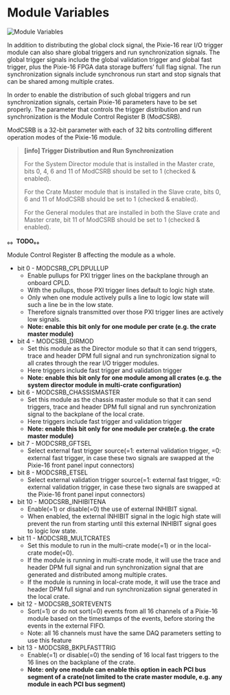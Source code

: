<!-- EXPERT_MSRB.md --- 
;; 
;; Description: 
;; Author: Hongyi Wu(吴鸿毅)
;; Email: wuhongyi@qq.com 
;; Created: 日 10月  7 09:17:02 2018 (+0800)
;; Last-Updated: 日 10月  7 09:17:19 2018 (+0800)
;;           By: Hongyi Wu(吴鸿毅)
;;     Update #: 1
;; URL: http://wuhongyi.cn -->

# Module Variables

![Module Variables](/img/ModuleVariables.png)


In addition to distributing the global clock signal, the Pixie-16 rear I/O trigger module can also share global triggers and run synchronization signals. The global trigger signals include the global validation trigger and global fast trigger, plus the Pixie-16 FPGA data storage buffers’ full flag signal. The run synchronization signals include synchronous run start and stop signals that can be shared among multiple crates.

In order to enable the distribution of such global triggers and run synchronization signals, certain Pixie-16 parameters have to be set properly. The parameter that controls the trigger distribution and run synchronization is the Module Control Register B (ModCSRB).

ModCSRB is a 32-bit parameter with each of 32 bits controlling different operation modes of the Pixie-16 module.

> **[info] Trigger Distribution and Run Synchronization**
>
> For the System Director module that is installed in the Master crate, bits 0, 4, 6 and 11 of ModCSRB should be set to 1 (checked & enabled).
>
> For the Crate Master module that is installed in the Slave crate, bits 0, 6 and 11 of ModCSRB should be set to 1 (checked & enabled).
>
> For the General modules that are installed in both the Slave crate and Master crate, bit 11 of ModCSRB should be set to 1 (checked & enabled).



**。。TODO。。**

Module Control Register B affecting the module as a whole.

- bit 0 - MODCSRB_CPLDPULLUP
	- Enable pullups for PXI trigger lines on the backplane through an onboard CPLD. 
	- With the pullups, those PXI trigger lines default to logic high state. 
	- Only when one module actively pulls a line to logic low state will such a line be in the low state. 
	- Therefore signals transmitted over those PXI trigger lines are actively low signals.
	- **Note: enable this bit only for one module per crate (e.g. the crate master module)**
- bit 4 - MODCSRB_DIRMOD
	- Set this module as the Director module so that it can send triggers, trace and header DPM full signal and run synchronization signal to all crates through the rear I/O trigger modules. 
	- Here triggers include fast trigger and validation trigger
	- **Note: enable this bit only for one module among all crates (e.g. the system director module in multi-crate configuration)**
- bit 6 - MODCSRB_CHASSISMASTER
	- Set this module as the chassis master module so that it can send triggers, trace and header DPM full signal and run synchronization signal to the backplane of the local crate. 
	- Here triggers include fast trigger and validation trigger
	- **Note: enable this bit only for one module per crate(e.g. the crate master module)**
- bit 7 - MODCSRB_GFTSEL
	- Select external fast trigger source(=1: external validation trigger, =0: external fast trigger, in case these two signals are swapped at the Pixie-16 front panel input connectors)
- bit 8 - MODCSRB_ETSEL
	- Select external validation trigger source(=1: external fast trigger,
=0: external validation trigger, in case these two signals are swapped at the Pixie-16 front panel input connectors)
- bit 10 - MODCSRB_INHIBITENA
	- Enable(=1) or disable(=0) the use of external INHIBIT signal.
	- When enabled, the external INHIBIT signal in the logic high state will prevent the run from starting until this external INHIBIT signal goes to logic low state.
- bit 11 - MODCSRB_MULTCRATES
	- Set this module to run in the multi-crate mode(=1) or in the local-crate mode(=0). 
	- If the module is running in multi-crate mode, it will use the trace and header DPM full signal and run synchronization signal that are generated and distributed among multiple crates. 
	- If the module is running in local-crate mode, it will use the trace and header DPM full signal and run synchronization signal generated in the local crate.
- bit 12 - MODCSRB_SORTEVENTS
	- Sort(=1) or do not sort(=0) events from all 16 channels of a Pixie-16 module based on the timestamps of the events, before storing the events in the external FIFO.
	- Note: all 16 channels must have the same DAQ parameters setting to use this feature
- bit 13 - MODCSRB_BKPLFASTTRIG
	- Enable(=1) or disable(=0) the sending of 16 local fast triggers to the 16 lines on the backplane of the crate.
	- **Note: only one module can enable this option in each PCI bus segment of a crate(not limited to the crate master module, e.g. any module in each PCI bus segment)**


<!-- EXPERT_MSRB.md ends here -->
